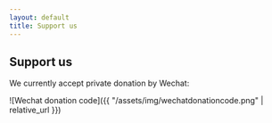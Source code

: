 ```yaml
---
layout: default
title: Support us
---
```


## Support us

We currently accept private donation by Wechat:

![Wechat donation code]({{ "/assets/img/wechatdonationcode.png" | relative_url }})
